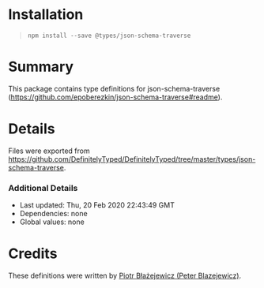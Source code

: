 # Installation
> `npm install --save @types/json-schema-traverse`

# Summary
This package contains type definitions for json-schema-traverse (https://github.com/epoberezkin/json-schema-traverse#readme).

# Details
Files were exported from https://github.com/DefinitelyTyped/DefinitelyTyped/tree/master/types/json-schema-traverse.

### Additional Details
 * Last updated: Thu, 20 Feb 2020 22:43:49 GMT
 * Dependencies: none
 * Global values: none

# Credits
These definitions were written by [Piotr Błażejewicz (Peter Blazejewicz)](https://github.com/peterblazejewicz).
